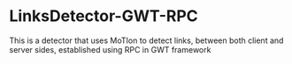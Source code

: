 # LinksDetector-GWT-RPC
This is a detector that uses MoTIon to detect links, between both client and server sides, established using RPC in GWT framework

